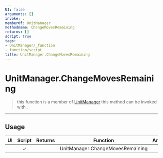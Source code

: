 ```yaml
---
UI: false
arguments: []
invoke: .
memberOf: UnitManager
methodname: ChangeMovesRemaining
returns: []
script: true
tags:
- UnitManager/_function
- function/script
title: UnitManager.ChangeMovesRemaining
---
```

# UnitManager.ChangeMovesRemaining
> this function is a member of [UnitManager](civ-6/lua/UnitManager.md)
> this method can be invoked with `.`
-----
## Usage
|  UI | Script | Returns | Function | Arguments |
|:---:|:------:|-------:|:--------:|:---------|
| |✓||UnitManager.ChangeMovesRemaining||
